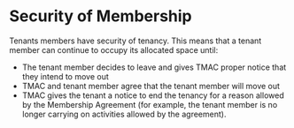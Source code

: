# Security of Membership

Tenants members have security of tenancy. This means that a tenant member can continue to occupy its allocated space until:

* The tenant member decides to leave and gives TMAC proper notice that they intend to move out
* TMAC and tenant member agree that the tenant member will move out
* TMAC gives the tenant a notice to end the tenancy for a reason allowed by the Membership Agreement (for example, the tenant member is no longer carrying on activities allowed by the agreement).